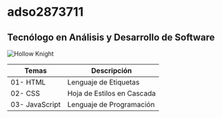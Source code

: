 # adso2873711

## Tecnólogo en Análisis y Desarrollo de Software 

![Hollow Knight](https://static.wikia.nocookie.net/nanatsu-no-taizai/images/e/e3/Hawk_Anime_Season_3_Design.png)

| Temas | Descripción |
| ----- | ----------- |
| 01- HTML| Lenguaje de Etiquetas |
| 02- CSS| Hoja de Estilos en Cascada |
| 03- JavaScript| Lenguaje de Programación |
